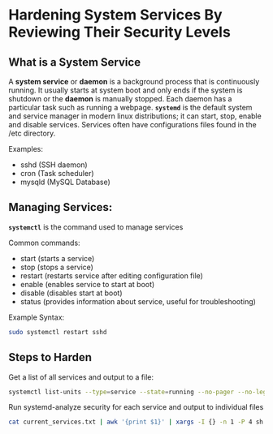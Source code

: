 # Hardening System Services By Reviewing Their Security Levels

## What is a System Service
A **system service** or **daemon** is a background process that is continuously running. It usually starts at system boot and only ends if the system is shutdown or the **daemon** is manually stopped. Each daemon has a particular task such as running a webpage. **`systemd`** is the default system and service manager in modern linux distributions; it can start, stop, enable and disable services. Services often have configurations files found in the /etc directory.

Examples:
- sshd (SSH daemon)
- cron (Task scheduler)
- mysqld (MySQL Database)

## Managing Services: 

**`systemctl`** is the command used to manage services

Common commands:
- start (starts a service)
- stop (stops a service)
- restart (restarts service after editing configuration file)
- enable (enables service to start at boot)
- disable (disables start at boot)
- status (provides information about service, useful for troubleshooting)

Example Syntax: 
```bash 
sudo systemctl restart sshd
```

## Steps to Harden 

Get a list of all services and output to a file:
```bash 
systemctl list-units --type=service --state=running --no-pager --no-legend | awk '{print $1}' > current_services.txt

``` 
Run systemd-analyze security for each service and output to individual files
```bash 
cat current_services.txt | awk '{print $1}' | xargs -I {} -n 1 -P 4 sh -c 'systemd-analyze security {} > {}_security.txt 2>> errors.log'
``` 